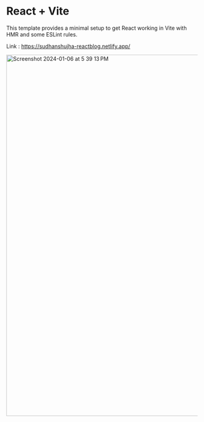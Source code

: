 # React + Vite

This template provides a minimal setup to get React working in Vite with HMR and some ESLint rules.

Link : https://sudhanshujha-reactblog.netlify.app/

<img width="952" alt="Screenshot 2024-01-06 at 5 39 13 PM" src="https://github.com/SudhanshuDTU/React_reactTales/assets/116909414/00b6a2a0-cbee-46a1-92ac-5a356d64b193">

